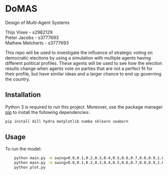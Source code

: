 # DoMAS
Design of Multi-Agent Systems

Thijs Visee - s2982129 <br>
Pieter Jacobs - s3777693 <br>
Mathew Melcherts - s3777693

This repo will be used to investigate the influence of strategic voting on democratic elections by using a simulation with multiple agents having different political profiles. These agents will be used to see how the election results change when agents vote on parties that are not a perfect fit for their profile, but have similar ideas and a larger chance to end up governing the country. 

## Installation
Python 3 is required to run this project.
Moreover, use the package manager [pip](https://pip.pypa.io/en/stable/) to install the following dependencies:
```bash
pip install dill hydra matplotlib numba sklearn seaborn
```
## Usage
To run the model:
```bash
    python main.py -m swing=0.0,0.1,0.2,0.3,0.4,0.5,0.6,0.7,0.8,0.9,1.0 polls=polls_2012
    python main.py -m swing=0.0,0.1,0.2,0.3,0.4,0.5,0.6,0.7,0.8,0.9,1.0 polls=polls_2021
    python plot.py
```